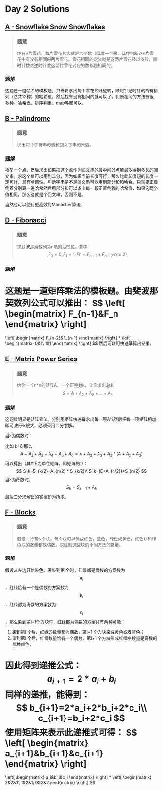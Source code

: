 # Day 2 Solutions

## [A - Snowflake Snow Snowflakes](https://vjudge.net/problem/POJ-3349)

> ### 题意
>
> 你有n片雪花，每片雪花其实就是六个数（围成一个圈，让你判断这n片雪花中有没有相同的两片雪花。雪花相同的定义就是这两片雪花经过旋转，顺时针数或逆时针数这两片雪花对应的数都是相同的。

### 题解

这题是一道哈希的模板题。只需要求出每个雪花经过旋转，顺时针逆时针的所有排列（总共12种）的哈希值，然后找有没有相同的就可以了。判断相同的方法有很多种，哈希表、排序判重、map等都可以。

## [B - Palindrome](https://vjudge.net/problem/POJ-3974)

> ### 题意
>
> 求出每个字符串的最长回文字串的长度。

### 题解

枚举一个点，然后求出如果把这个点作为回文串的最中间的点能最多得到多长的回文串。求这个值可以用到二分，因为如果当前长度可行，那么比此长度短的长度一定可行，具有单调性。判断字串是不是回文串可以用到部分和和哈希。只需要正着倒着分别算一遍哈希然后用部分和可以求出每一段正着倒着的哈希值，如果这两个值相同，那么这就是个回文串，否则不是。

当然也可以使用更高效的Manacher算法。

## [D - Fibonacci](https://vjudge.net/problem/POJ-3070)

> ### 题意
>
> 求斐波那契数列第n项的后四位。其中
> $$
> F_0=0,F_1=1,Fn=F_{n-1}+F_{n-2} (n\ge2)
> $$
> 

### 题解

这题是一道矩阵乘法的模板题。由斐波那契数列公式可以推出：
$$
\left[
\begin{matrix}
F_{n-1}&F_n
\end{matrix}
\right]
=
\left[
\begin{matrix}
F_{n-2}&F_{n-1}
\end{matrix}
\right]
*
\left[
\begin{matrix}
0&1\\
1&1
\end{matrix}
\right]
$$
然后可以用快速幂算出结果。

## [E - Matrix Power Series](https://vjudge.net/problem/POJ-3233)

> ### 题意
>
> 给你一个n*n的矩阵A，一个正整数k，让你求出总和
> $$
> S=A+A_2+A_3+...+A_k
> $$
> 

### 题解

这题很明显是矩阵乘法。分别用矩阵快速幂求出每一项A^i,然后把每一项矩阵相加即可,由于k很大，必须采用二分求解。

当k为偶数时：

比如 k=6,那么     
$$
A+A_2+A_3+A_4+A_5+A_6=A+A_2+A_3+A_3*(A+A_2+A_3)
$$
可以得出（其中E为单位矩阵，即矩阵的1）：
$$
S_k=S_{k/2}+A_{n/2} * S_{k/2}\\
S_k=(E+A_{n/2})*S_{n/2}
$$
当k为奇数时，
$$
S_k=S_{k-1}+A_k
$$
最后二分求解出的答案即为所求。

## [F - Blocks](https://vjudge.net/problem/POJ-3734)

> ### 题意
>
> 假设一行有N个块，每个块可以涂成红色，蓝色，绿色或黄色，红色块和绿色块的数量都是偶数。求绘制这些块的不同方法的数量。

### 题解

假设从左边开始染色。设染到第i个时，红绿都是偶数的方案数为$$a_i$$，红绿恰有一个是偶数的方案数为$$b_i$$，红绿都为奇数的方案数为$$c_i$$，那么染到第i+1个方块时，红绿都为偶数的方案只有两种可能：

1. 染到第i 个后，红绿的数量都为偶数，第i+1 个方块染成黄色或者蓝色；
2. 染到第i 个后，红绿数量恰有一个偶数，第i+1 个方块染成红绿中数量是奇数的那种颜色。

因此得到递推公式：
$$
a_{i+1}=2*a_i+b_i
$$
同样的递推，能得到：
$$
b_{i+1}=2*a_i+2*b_i+2*c_i\\
c_{i+1}=b_i+2*c_i
$$
使用矩阵来表示此递推式可得：
$$
\left[
\begin{matrix}
a_{i+1}&b_{i+1}&c_{i+1}
\end{matrix}
\right]
=
\left[
\begin{matrix}
a_i&b_i&c_i
\end{matrix}
\right]
*
\left[
\begin{matrix}
2&2&0\\
1&2&1\\
0&2&2
\end{matrix}
\right]
$$
